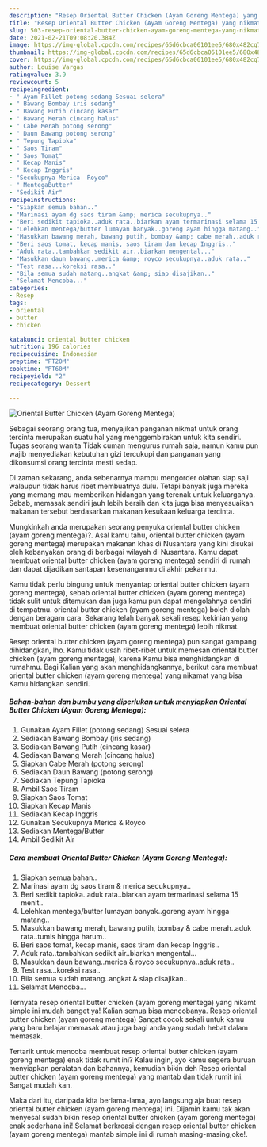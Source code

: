 ```yaml
---
description: "Resep Oriental Butter Chicken (Ayam Goreng Mentega) yang nikmat dan Mudah Dibuat"
title: "Resep Oriental Butter Chicken (Ayam Goreng Mentega) yang nikmat dan Mudah Dibuat"
slug: 503-resep-oriental-butter-chicken-ayam-goreng-mentega-yang-nikmat-dan-mudah-dibuat
date: 2021-02-21T09:08:20.384Z
image: https://img-global.cpcdn.com/recipes/65d6cbca06101ee5/680x482cq70/oriental-butter-chicken-ayam-goreng-mentega-foto-resep-utama.jpg
thumbnail: https://img-global.cpcdn.com/recipes/65d6cbca06101ee5/680x482cq70/oriental-butter-chicken-ayam-goreng-mentega-foto-resep-utama.jpg
cover: https://img-global.cpcdn.com/recipes/65d6cbca06101ee5/680x482cq70/oriental-butter-chicken-ayam-goreng-mentega-foto-resep-utama.jpg
author: Louise Vargas
ratingvalue: 3.9
reviewcount: 5
recipeingredient:
- " Ayam Fillet potong sedang Sesuai selera"
- " Bawang Bombay iris sedang"
- " Bawang Putih cincang kasar"
- " Bawang Merah cincang halus"
- " Cabe Merah potong serong"
- " Daun Bawang potong serong"
- " Tepung Tapioka"
- " Saos Tiram"
- " Saos Tomat"
- " Kecap Manis"
- " Kecap Inggris"
- "Secukupnya Merica  Royco"
- " MentegaButter"
- "Sedikit Air"
recipeinstructions:
- "Siapkan semua bahan.."
- "Marinasi ayam dg saos tiram &amp; merica secukupnya.."
- "Beri sedikit tapioka..aduk rata..biarkan ayam termarinasi selama 15 menit.."
- "Lelehkan mentega/butter lumayan banyak..goreng ayam hingga matang.."
- "Masukkan bawang merah, bawang putih, bombay &amp; cabe merah..aduk rata..tumis hingga harum.."
- "Beri saos tomat, kecap manis, saos tiram dan kecap Inggris.."
- "Aduk rata..tambahkan sedikit air..biarkan mengental..."
- "Masukkan daun bawang..merica &amp; royco secukupnya..aduk rata.."
- "Test rasa...koreksi rasa.."
- "Bila semua sudah matang..angkat &amp; siap disajikan.."
- "Selamat Mencoba..."
categories:
- Resep
tags:
- oriental
- butter
- chicken

katakunci: oriental butter chicken 
nutrition: 196 calories
recipecuisine: Indonesian
preptime: "PT20M"
cooktime: "PT60M"
recipeyield: "2"
recipecategory: Dessert

---
```



![Oriental Butter Chicken (Ayam Goreng Mentega)](https://img-global.cpcdn.com/recipes/65d6cbca06101ee5/680x482cq70/oriental-butter-chicken-ayam-goreng-mentega-foto-resep-utama.jpg)

Sebagai seorang orang tua, menyajikan panganan nikmat untuk orang tercinta merupakan suatu hal yang menggembirakan untuk kita sendiri. Tugas seorang  wanita Tidak cuman mengurus rumah saja, namun kamu pun wajib menyediakan kebutuhan gizi tercukupi dan panganan yang dikonsumsi orang tercinta mesti sedap.

Di zaman  sekarang, anda sebenarnya mampu mengorder olahan siap saji walaupun tidak harus ribet membuatnya dulu. Tetapi banyak juga mereka yang memang mau memberikan hidangan yang terenak untuk keluarganya. Sebab, memasak sendiri jauh lebih bersih dan kita juga bisa menyesuaikan makanan tersebut berdasarkan makanan kesukaan keluarga tercinta. 



Mungkinkah anda merupakan seorang penyuka oriental butter chicken (ayam goreng mentega)?. Asal kamu tahu, oriental butter chicken (ayam goreng mentega) merupakan makanan khas di Nusantara yang kini disukai oleh kebanyakan orang di berbagai wilayah di Nusantara. Kamu dapat membuat oriental butter chicken (ayam goreng mentega) sendiri di rumah dan dapat dijadikan santapan kesenanganmu di akhir pekanmu.

Kamu tidak perlu bingung untuk menyantap oriental butter chicken (ayam goreng mentega), sebab oriental butter chicken (ayam goreng mentega) tidak sulit untuk ditemukan dan juga kamu pun dapat mengolahnya sendiri di tempatmu. oriental butter chicken (ayam goreng mentega) boleh diolah dengan beragam cara. Sekarang telah banyak sekali resep kekinian yang membuat oriental butter chicken (ayam goreng mentega) lebih nikmat.

Resep oriental butter chicken (ayam goreng mentega) pun sangat gampang dihidangkan, lho. Kamu tidak usah ribet-ribet untuk memesan oriental butter chicken (ayam goreng mentega), karena Kamu bisa menghidangkan di rumahmu. Bagi Kalian yang akan menghidangkannya, berikut cara membuat oriental butter chicken (ayam goreng mentega) yang nikamat yang bisa Kamu hidangkan sendiri.

<!--inarticleads1-->

##### Bahan-bahan dan bumbu yang diperlukan untuk menyiapkan Oriental Butter Chicken (Ayam Goreng Mentega):

1. Gunakan  Ayam Fillet (potong sedang) Sesuai selera
1. Sediakan  Bawang Bombay (iris sedang)
1. Sediakan  Bawang Putih (cincang kasar)
1. Sediakan  Bawang Merah (cincang halus)
1. Siapkan  Cabe Merah (potong serong)
1. Sediakan  Daun Bawang (potong serong)
1. Sediakan  Tepung Tapioka
1. Ambil  Saos Tiram
1. Siapkan  Saos Tomat
1. Siapkan  Kecap Manis
1. Sediakan  Kecap Inggris
1. Gunakan Secukupnya Merica &amp; Royco
1. Sediakan  Mentega/Butter
1. Ambil Sedikit Air




<!--inarticleads2-->

##### Cara membuat Oriental Butter Chicken (Ayam Goreng Mentega):

1. Siapkan semua bahan..
1. Marinasi ayam dg saos tiram &amp; merica secukupnya..
1. Beri sedikit tapioka..aduk rata..biarkan ayam termarinasi selama 15 menit..
1. Lelehkan mentega/butter lumayan banyak..goreng ayam hingga matang..
1. Masukkan bawang merah, bawang putih, bombay &amp; cabe merah..aduk rata..tumis hingga harum..
1. Beri saos tomat, kecap manis, saos tiram dan kecap Inggris..
1. Aduk rata..tambahkan sedikit air..biarkan mengental...
1. Masukkan daun bawang..merica &amp; royco secukupnya..aduk rata..
1. Test rasa...koreksi rasa..
1. Bila semua sudah matang..angkat &amp; siap disajikan..
1. Selamat Mencoba...




Ternyata resep oriental butter chicken (ayam goreng mentega) yang nikamt simple ini mudah banget ya! Kalian semua bisa mencobanya. Resep oriental butter chicken (ayam goreng mentega) Sangat cocok sekali untuk kamu yang baru belajar memasak atau juga bagi anda yang sudah hebat dalam memasak.

Tertarik untuk mencoba membuat resep oriental butter chicken (ayam goreng mentega) enak tidak rumit ini? Kalau ingin, ayo kamu segera buruan menyiapkan peralatan dan bahannya, kemudian bikin deh Resep oriental butter chicken (ayam goreng mentega) yang mantab dan tidak rumit ini. Sangat mudah kan. 

Maka dari itu, daripada kita berlama-lama, ayo langsung aja buat resep oriental butter chicken (ayam goreng mentega) ini. Dijamin kamu tak akan menyesal sudah bikin resep oriental butter chicken (ayam goreng mentega) enak sederhana ini! Selamat berkreasi dengan resep oriental butter chicken (ayam goreng mentega) mantab simple ini di rumah masing-masing,oke!.

